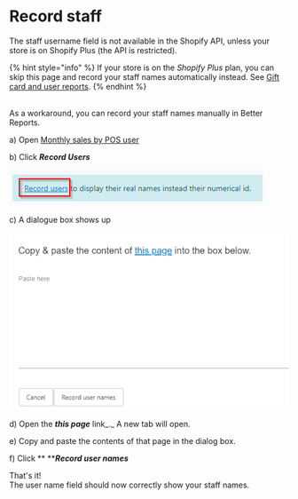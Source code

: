 # Record staff

The staff username field is not available in the Shopify API, unless your store is on Shopify Plus (the API is restricted).

{% hint style="info" %}
If your store is on the _Shopify Plus_ plan, you can skip this page and record your staff names automatically instead. See [Gift card and user reports](gift-card-and-staff-reports.md).
{% endhint %}

\
As a workaround, you can record your staff names manually in Better Reports.

a) Open [Monthly sales by POS user](https://app.betterreports.co/reports/report;id=333185519078235207?account=766488671762450086.betterreports.co\&connection=672640679920690203)

b) Click _**Record Users**_

![](<../.gitbook/assets/image (44).png>)

c) A dialogue box shows up

![](<../.gitbook/assets/image (45).png>)



d) Open the _**this page**_ link_._ A new tab will open.

e) Copy and paste the contents of that page in the dialog box.

f) Click ** **_**Record user names**_

That's it!\
The user name field should now correctly show your staff names.

